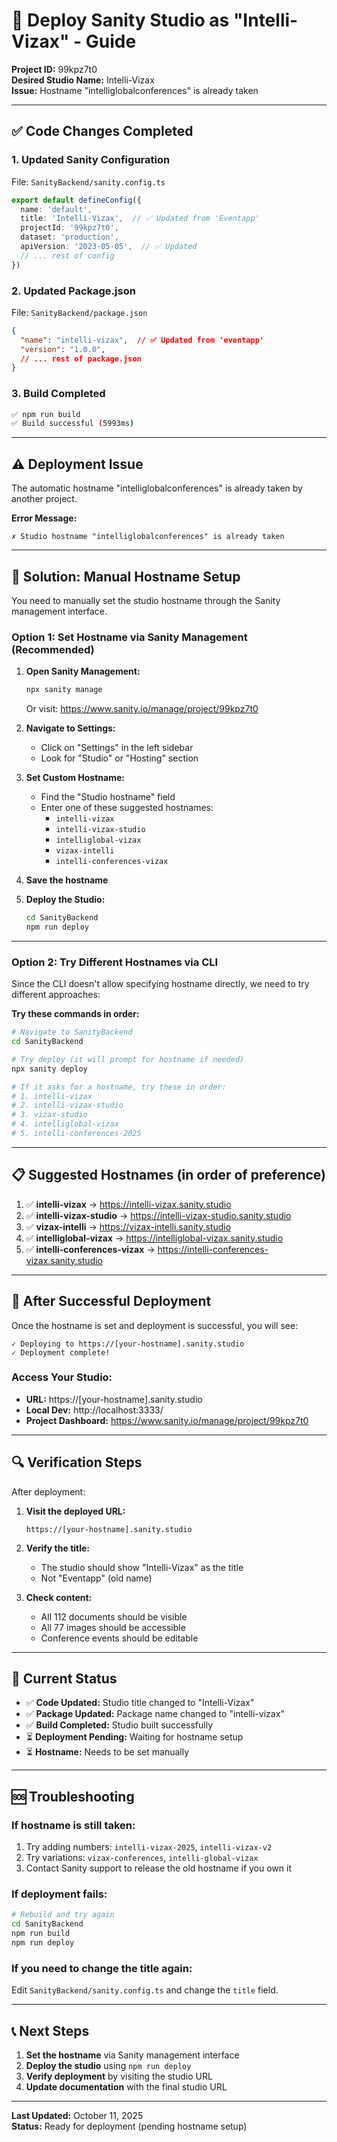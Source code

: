# 🚀 Deploy Sanity Studio as "Intelli-Vizax" - Guide

**Project ID:** 99kpz7t0  
**Desired Studio Name:** Intelli-Vizax  
**Issue:** Hostname "intelliglobalconferences" is already taken

---

## ✅ Code Changes Completed

### 1. **Updated Sanity Configuration**
File: `SanityBackend/sanity.config.ts`
```typescript
export default defineConfig({
  name: 'default',
  title: 'Intelli-Vizax',  // ✅ Updated from 'Eventapp'
  projectId: '99kpz7t0',
  dataset: 'production',
  apiVersion: '2023-05-05',  // ✅ Updated
  // ... rest of config
})
```

### 2. **Updated Package.json**
File: `SanityBackend/package.json`
```json
{
  "name": "intelli-vizax",  // ✅ Updated from 'eventapp'
  "version": "1.0.0",
  // ... rest of package.json
}
```

### 3. **Build Completed**
```bash
✅ npm run build
✅ Build successful (5993ms)
```

---

## ⚠️ Deployment Issue

The automatic hostname "intelliglobalconferences" is already taken by another project.

**Error Message:**
```
✗ Studio hostname "intelliglobalconferences" is already taken
```

---

## 🔧 Solution: Manual Hostname Setup

You need to manually set the studio hostname through the Sanity management interface.

### **Option 1: Set Hostname via Sanity Management (Recommended)**

1. **Open Sanity Management:**
   ```bash
   npx sanity manage
   ```
   Or visit: https://www.sanity.io/manage/project/99kpz7t0

2. **Navigate to Settings:**
   - Click on "Settings" in the left sidebar
   - Look for "Studio" or "Hosting" section

3. **Set Custom Hostname:**
   - Find the "Studio hostname" field
   - Enter one of these suggested hostnames:
     - `intelli-vizax`
     - `intelli-vizax-studio`
     - `intelliglobal-vizax`
     - `vizax-intelli`
     - `intelli-conferences-vizax`

4. **Save the hostname**

5. **Deploy the Studio:**
   ```bash
   cd SanityBackend
   npm run deploy
   ```

---

### **Option 2: Try Different Hostnames via CLI**

Since the CLI doesn't allow specifying hostname directly, we need to try different approaches:

**Try these commands in order:**

```bash
# Navigate to SanityBackend
cd SanityBackend

# Try deploy (it will prompt for hostname if needed)
npx sanity deploy

# If it asks for a hostname, try these in order:
# 1. intelli-vizax
# 2. intelli-vizax-studio  
# 3. vizax-studio
# 4. intelliglobal-vizax
# 5. intelli-conferences-2025
```

---

## 📋 Suggested Hostnames (in order of preference)

1. ✅ **intelli-vizax** → https://intelli-vizax.sanity.studio
2. ✅ **intelli-vizax-studio** → https://intelli-vizax-studio.sanity.studio
3. ✅ **vizax-intelli** → https://vizax-intelli.sanity.studio
4. ✅ **intelliglobal-vizax** → https://intelliglobal-vizax.sanity.studio
5. ✅ **intelli-conferences-vizax** → https://intelli-conferences-vizax.sanity.studio

---

## 🎯 After Successful Deployment

Once the hostname is set and deployment is successful, you will see:

```
✓ Deploying to https://[your-hostname].sanity.studio
✓ Deployment complete!
```

### **Access Your Studio:**
- **URL:** https://[your-hostname].sanity.studio
- **Local Dev:** http://localhost:3333/
- **Project Dashboard:** https://www.sanity.io/manage/project/99kpz7t0

---

## 🔍 Verification Steps

After deployment:

1. **Visit the deployed URL:**
   ```
   https://[your-hostname].sanity.studio
   ```

2. **Verify the title:**
   - The studio should show "Intelli-Vizax" as the title
   - Not "Eventapp" (old name)

3. **Check content:**
   - All 112 documents should be visible
   - All 77 images should be accessible
   - Conference events should be editable

---

## 📝 Current Status

- ✅ **Code Updated:** Studio title changed to "Intelli-Vizax"
- ✅ **Package Updated:** Package name changed to "intelli-vizax"
- ✅ **Build Completed:** Studio built successfully
- ⏳ **Deployment Pending:** Waiting for hostname setup
- ⏳ **Hostname:** Needs to be set manually

---

## 🆘 Troubleshooting

### **If hostname is still taken:**
1. Try adding numbers: `intelli-vizax-2025`, `intelli-vizax-v2`
2. Try variations: `vizax-conferences`, `intelli-global-vizax`
3. Contact Sanity support to release the old hostname if you own it

### **If deployment fails:**
```bash
# Rebuild and try again
cd SanityBackend
npm run build
npm run deploy
```

### **If you need to change the title again:**
Edit `SanityBackend/sanity.config.ts` and change the `title` field.

---

## 📞 Next Steps

1. **Set the hostname** via Sanity management interface
2. **Deploy the studio** using `npm run deploy`
3. **Verify deployment** by visiting the studio URL
4. **Update documentation** with the final studio URL

---

**Last Updated:** October 11, 2025  
**Status:** Ready for deployment (pending hostname setup)

